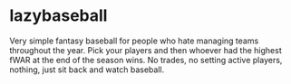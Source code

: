 # lazybaseball

Very simple fantasy baseball for people who hate managing teams throughout the year. Pick your players and then whoever had the highest fWAR at the end of the season wins. No trades, no setting active players, nothing, just sit back and watch baseball.

